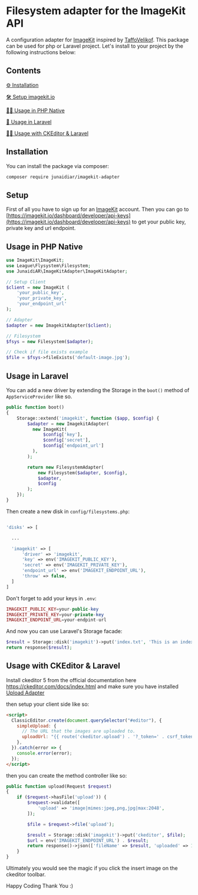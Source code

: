 # Filesystem adapter for the ImageKit API

A configuration adapter for [ImageKit](https://imagekit.io/) inspired by [TaffoVelikof](https://github.com/TaffoVelikoff).
This package can be used for php or Laravel project. Let's install to your project by the following instructions below:

## Contents

[⚙️ Installation](#installation)

[🛠️ Setup imagekit.io](#setup)

[👩‍💻 Usage in PHP Native](#usage)

[🚀 Usage in Laravel](#usage-in-laravel)

[👩‍💻 Usage with CKEditor & Laravel](#usage-with-ckeditor-laravel)

## Installation

You can install the package via composer:

```bash
composer require junaidiar/imagekit-adapter
```

## Setup

First of all you have to sign up for an [ImageKit](https://imagekit.io/) account. Then you can go to [https://imagekit.io/dashboard/developer/api-keys](https://imagekit.io/dashboard/developer/api-keys) to get your public key, private key and url endpoint.

## Usage in PHP Native

```php
use ImageKit\ImageKit;
use League\Flysystem\Filesystem;
use JunaidiAR\ImageKitAdapter\ImageKitAdapter;

// Setup Client
$client = new ImageKit (
    'your_public_key',
    'your_private_key',
    'your_endpoint_url'
);

// Adapter
$adapter = new ImagekitAdapter($client);

// Filesystem
$fsys = new Filesystem($adapter);

// Check if file exists example
$file = $fsys->fileExists('default-image.jpg');
```

## Usage in Laravel

You can add a new driver by extending the Storage in the `boot()` method of `AppServiceProvider` like so.

```php
public function boot()
{
    Storage::extend('imagekit', function ($app, $config) {
        $adapter = new ImagekitAdapter(
          new ImageKit(
              $config['key'],
              $config['secret'],
              $config['endpoint_url']
          ),
        );

        return new FilesystemAdapter(
            new Filesystem($adapter, $config),
            $adapter,
            $config
        );
    });
}
```

Then create a new disk in `config/filesystems.php`:

```php

'disks' => [

  ...

  'imagekit' => [
      'driver' => 'imagekit',
      'key' => env('IMAGEKIT_PUBLIC_KEY'),
      'secret' => env('IMAGEKIT_PRIVATE_KEY'),
      'endpoint_url' => env('IMAGEKIT_ENDPOINT_URL'),
      'throw' => false,
  ]
]
```

Don't forget to add your keys in `.env`:

```php
IMAGEKIT_PUBLIC_KEY=your-public-key
IMAGEKIT_PRIVATE_KEY=your-private-key
IMAGEKIT_ENDPOINT_URL=your-endpint-url
```

And now you can use Laravel's Storage facade:

```php
$result = Storage::disk('imagekit')->put('index.txt', 'This is an index file.');
return response($result);
```

## Usage with CKEditor & Laravel

Install ckeditor 5 from the official documentation here https://ckeditor.com/docs/index.html and make sure you have installed [Upload Adapter](https://ckeditor.com/docs/ckeditor5/latest/features/images/image-upload/simple-upload-adapter.html#installation)

then setup your client side like so:

```html
<script>
  ClassicEditor.create(document.querySelector("#editor"), {
    simpleUpload: {
      // The URL that the images are uploaded to.
      uploadUrl: "{{ route('ckeditor.upload') . '?_token=' . csrf_token() }}",
    },
  }).catch(error => {
    console.error(error);
  });
</script>
```

then you can create the method controller like so:

```php
public function upload(Request $request)
{
    if ($request->hasFile('upload')) {
        $request->validate([
            'upload' => 'image|mimes:jpeg,png,jpg|max:2048',
        ]);

        $file = $request->file('upload');

        $result = Storage::disk('imagekit')->put('ckeditor', $file);
        $url = env('IMAGEKIT_ENDPOINT_URL') . $result;
        return response()->json(['fileName' => $result, 'uploaded' => 1, 'url' => $url]);
    }
}
```

Ultimately you would see the magic if you click the insert image on the ckeditor toolbar.

Happy Coding Thank You :)
